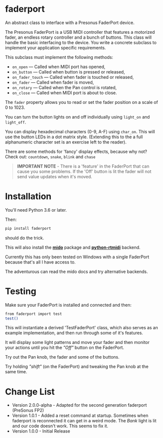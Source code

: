 # faderport
An abstract class to interface with a Presonus FaderPort device.

The Presonus FaderPort is a USB MIDI controller that features a
motorized fader, an endless rotary controller and a bunch of buttons.
This class will handle the basic interfacing to the device. You
write a concrete subclass to implement your application specific
requirements.

This subclass must implement the following methods:

* `on_open` — Called when MIDI port has opened,
* `on_button` — Called when button is pressed or released,
* `on_fader_touch` — Called when fader is touched or released,
* `on_fader` — Called when fader is moved,
* `on_rotary` — Called when the Pan control is rotated,
* `on_close` — Called when MIDI port is about  to close.

The `fader` property allows you to read or set the fader position
on a scale of 0 to 1023.

You can turn the button lights on and off individually using
`light_on` and `light_off`.

You can display hexadecimal characters (0-9, A-F) using `char_on`.
This will use the button LEDs in a dot matrix style.
(Extending this to the a full alphanumeric character set is an
exercise left to the reader).

There are some methods for 'fancy' display effects, because why not?
Check out: `countdown`, `snake`, `blink` and `chase`

> **IMPORTANT NOTE** - There is a 'feature' in the FaderPort that can
> cause you some problems. If the 'Off' button is lit the fader will
> not send value updates when it's moved.

# Installation
You'll need Python 3.6 or later.

Then:
```sh
pip install faderport
```
should do the trick.

This will also install the
**[mido](http://mido.readthedocs.io/en/latest/index.html)** package and
[**python-rtmidi**](https://pypi.org/project/python-rtmidi/) backend.

Currently this has only been tested on Windows with a single FaderPort
because that's all I have access to.

The adventurous can read the mido docs and try alternative backends.

# Testing
Make sure your FaderPort is installed and connected and then:
```sh
from faderport import test
test()
```

This will instantiate a derived 'TestFaderPort' class, which also serves as
an example implementation, and then run through some of it's features.

It will display some light patterns and move your fader and then monitor
your actions until you hit the *"Off"* button on the FaderPort.

Try out the Pan knob, the fader and some of the buttons.

Try holding *"shift"* (on the FaderPort) and tweaking the Pan knob at the
same time.

# Change List
- Version 2.0.0-alpha - Adapted for the second generation faderport (PreSonus FP2)
- Version 1.0.1 - Added a reset command at startup. Sometimes when
  faderport is reconnected it can get in a weird mode. The *Bank*
  light is lit and our code doesn't work. This seems to fix it.
- Version 1.0.0 - Initial Release


